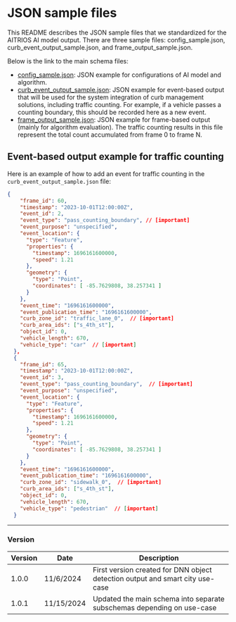 # JSON sample files

This README describes the JSON sample files that we standardized for the AITRIOS AI model output. There are three sample files: config_sample.json, curb_event_output_sample.json, and frame_output_sample.json.

Below is the link to the main schema files:
- [config_sample.json](https://github.com/smart-camera-engagement/eval-ai-models/blob/v1.0.1/sample/config_sample.json): JSON example for configurations of AI model and algorithm.
- [curb_event_output_sample.json](https://github.com/smart-camera-engagement/eval-ai-models/blob/v1.0.1/sample/curb_event_output_sample.json): JSON example for event-based output that will be used for the system integration of curb management solutions, including traffic counting. For example, if a vehicle passes a counting boundary, this should be recorded here as a new event. 
- [frame_output_sample.json](https://github.com/smart-camera-engagement/eval-ai-models/blob/v1.0.1/sample/frame_output_sample.json): JSON example for frame-based output (mainly for algorithm evaluation). The traffic counting results in this file represent the total count accumulated from frame 0 to frame N.

## Event-based output example for traffic counting 

Here is an example of how to add an event for traffic counting in the `curb_event_output_sample.json` file:

```json
{
    "frame_id": 60,
    "timestamp": "2023-10-01T12:00:00Z",
    "event_id": 2,
    "event_type": "pass_counting_boundary", // [important]
    "event_purpose": "unspecified",
    "event_location": {
      "type": "Feature",
      "properties": { 
        "timestamp": 1696161600000,
        "speed": 1.21
      },
      "geometry": {
        "type": "Point",
        "coordinates": [ -85.7629808, 38.257341 ]
      }
    },
    "event_time": "1696161600000",
    "event_publication_time": "1696161600000",
    "curb_zone_id": "traffic_lane_0",  // [important]
    "curb_area_ids": ["s_4th_st"],
    "object_id": 0,
    "vehicle_length": 670,
    "vehicle_type": "car"  // [important]
  },
  {
    "frame_id": 65,
    "timestamp": "2023-10-01T12:00:00Z",
    "event_id": 3,
    "event_type": "pass_counting_boundary",  // [important]
    "event_purpose": "unspecified",
    "event_location": {
      "type": "Feature",
      "properties": { 
        "timestamp": 1696161600000,
        "speed": 1.21
      },
      "geometry": {
        "type": "Point",
        "coordinates": [ -85.7629808, 38.257341 ]
      }
    },
    "event_time": "1696161600000",
    "event_publication_time": "1696161600000",
    "curb_zone_id": "sidewalk_0",  // [important]
    "curb_area_ids": ["s_4th_st"],
    "object_id": 0,
    "vehicle_length": 670,
    "vehicle_type": "pedestrian"  // [important]
  }
```
----
### Version
|   Version  |   Date    | Description |
|------------|-----------|-------------|
| 1.0.0      | 11/6/2024 | First version created for DNN object detection output and smart city use-case |
| 1.0.1      | 11/15/2024 | Updated the main schema into separate subschemas depending on use-case |